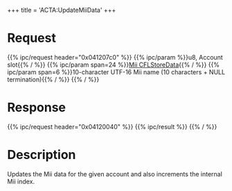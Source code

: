 +++
title = 'ACTA:UpdateMiiData'
+++

# Request

{{% ipc/request header="0x041207c0" %}}
{{% ipc/param %}}u8, Account slot{{% / %}}
{{% ipc/param span=24 %}}[Mii CFLStoreData](ACT_Services#cflstoredata "wikilink"){{% / %}}
{{% ipc/param span=6 %}}10-character UTF-16 Mii name (10 characters + NULL termination){{% / %}}
{{% / %}}

# Response

{{% ipc/request header="0x04120040" %}}
{{% ipc/result %}}
{{% / %}}

# Description

Updates the Mii data for the given account and also increments the internal Mii index.
